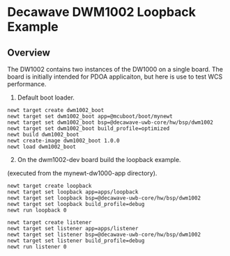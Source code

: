 <!--
#
# Licensed to the Apache Software Foundation (ASF) under one
# or more contributor license agreements.  See the NOTICE file
# distributed with this work for additional information
# regarding copyright ownership.  The ASF licenses this file
# to you under the Apache License, Version 2.0 (the
# "License"); you may not use this file except in compliance
# with the License.  You may obtain a copy of the License at
#
# http://www.apache.org/licenses/LICENSE-2.0
#
# Unless required by applicable law or agreed to in writing,
# software distributed under the License is distributed on an
# "AS IS" BASIS, WITHOUT WARRANTIES OR CONDITIONS OF ANY
#  KIND, either express or implied.  See the License for the
# specific language governing permissions and limitations
# under the License.
#
-->

# Decawave DWM1002 Loopback Example

## Overview
The DW1002 contains two instances of the DW1000 on a single board. The board is initially intended for PDOA applicaiton, but here is use to test WCS performance.

1. Default boot loader.

```no-highlight
newt target create dwm1002_boot
newt target set dwm1002_boot app=@mcuboot/boot/mynewt
newt target set dwm1002_boot bsp=@decawave-uwb-core/hw/bsp/dwm1002
newt target set dwm1002_boot build_profile=optimized
newt build dwm1002_boot
newt create-image dwm1002_boot 1.0.0
newt load dwm1002_boot

```

2. On the dwm1002-dev board build the loopback example.

(executed from the mynewt-dw1000-app directory).

```no-highlight
newt target create loopback
newt target set loopback app=apps/loopback
newt target set loopback bsp=@decawave-uwb-core/hw/bsp/dwm1002
newt target set loopback build_profile=debug
newt run loopback 0

newt target create listener
newt target set listener app=apps/listener
newt target set listener bsp=@decawave-uwb-core/hw/bsp/dwm1002
newt target set listener build_profile=debug
newt run listener 0

```


